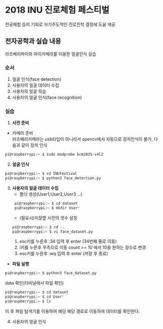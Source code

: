 # 2018 INU 진로체험 페스티벌
전공체험 등의 기회로 자기주도적인 진로진학 결정에 도움 제공
## 전자공학과 실습 내용
라즈베리파이와 파이카메라를 이용한 얼굴인식 실습
### 순서
1. 얼굴 인식(face detection)
1. 사용자의 얼굴 데이터 수집
1. 사용자의 얼굴 학습
1. 사용자의 얼굴 인식(face recognition)
### 실습
1. **사전 준비**<br>
* 카메라 준비<br>
   라즈베리카메라는 usb타입이 아니라서 opencv에서 자동으로 장치인식이 불가, 다음과 같이 장치 인식
```bash
pi@raspberrypi:~ $ sudo modprobe bcm2835-v4l2
```
2. **얼굴 인식**<br>
```bash
pi@raspberrypi:~ $ cd INUfestival
pi@raspberrypi:~ $ python3 face_detection.py
```
3. **사용자의 얼굴 데이터 수집**<br>
   * 폴더 생성(User1,User2,User3 ...)
   ```bash
    pi@raspberrypi:~ $ cd dataset
    pi@raspberrypi:~ $ mkdir User*
    ```
    * (필요시)저장할 사진의 갯수 설정
    ```bash
    pi@raspberrypi:~ $ cd ..
    pi@raspberrypi:~ $ vi face_dataset.py
    ```
    1. esc키를 누른후 :34 입력 후 enter (34번째 줄로 이동)
    1. i키를 누른후 우측으로 이동 count >= 10 에서 10을 원하는 장수로 변경
    1. esc키를 누른후 :wq 입력 후 enter (저장 후 종료)<br>

* **파일 실행**
```bash
pi@raspberrypi:~ $ python3 face_dataset.py
```
data 확인(터미널에서 파일 확인)
```bash
pi@raspberrypi:~ $ cd dataset
pi@raspberrypi:~ $ cd User*
pi@raspberrypi:~ $ ls
```
이 후 파일 탐색기를 이용하여 해당 해당 경로로 이동하여 데이터를 확인한다.

4. 사용자의 얼굴 인식

